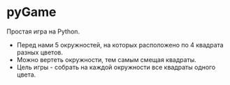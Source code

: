 # pyGame

Простая игра на Python.

* Перед нами 5 окружностей, на которых расположено по 4 квадрата разных цветов. 
* Можно вертеть окружности, тем самым смещая квадраты.
* Цель игры - собрать на каждой окружности все квадраты одного цвета.
